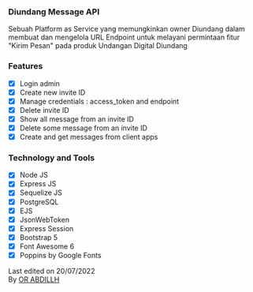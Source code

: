### Diundang Message API
Sebuah Platform as Service yang memungkinkan owner Diundang dalam membuat dan mengelola URL Endpoint
untuk melayani permintaan fitur "Kirim Pesan" pada produk Undangan Digital Diundang

### Features
- [x] Login admin
- [x] Create new invite ID 
- [x] Manage credentials : access_token and endpoint
- [x] Delete invite ID
- [x] Show all message from an invite ID
- [x] Delete some message from an invite ID
- [x] Create and get messages from client apps

### Technology and Tools
- [x] Node JS
- [x] Express JS
- [x] Sequelize JS
- [x] PostgreSQL
- [x] EJS
- [x] JsonWebToken
- [x] Express Session
- [x] Bootstrap 5
- [x] Font Awesome 6
- [x] Poppins by Google Fonts

Last edited on 20/07/2022 <br>
By [OR ABDILLH](http://or-abdillh.vercel.app)
